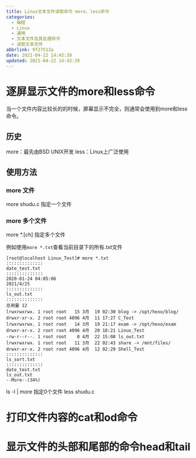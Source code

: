 ```yaml
---
title: Linux文本文件读取命令 more、less命令
categories:
  - 编程
  - Linux
  - 通用
  - 文本文件及其处理命令
  - 读取文本文件
abbrlink: 9f27513a
date: 2021-04-22 14:43:39
updated: 2021-04-22 14:43:39
---
```

# 逐屏显示文件的more和less命令
当一个文件内容比较长的的时候，屏幕显示不完全，则通常会使用到more和less命令。
## 历史
more：最先由BSD UNIX开发
less：Linux上广泛使用
## 使用方法
### more 文件
more  shudu.c 指定一个文件
### more 多个文件
more *.[ch]     指定多个文件

例如使用`more *.txt`查看当前目录下的所有.txt文件
```
[root@localhost Linux_Test]# more *.txt
::::::::::::::
date_test.txt
::::::::::::::
2020-01-24 04:05:06
2021/4/25
::::::::::::::
ls_out.txt
::::::::::::::
总用量 12
lrwxrwxrwx. 1 root root   15 3月  19 02:30 blog -> /opt/hexo/blog/
drwxr-xr-x. 2 root root 4096 4月  11 17:27 C_Test
lrwxrwxrwx. 1 root root   14 3月  19 21:17 exam -> /opt/hexo/exam
drwxr-xr-x. 2 root root 4096 4月  20 18:21 Linux_Test
-rw-r--r--. 1 root root    0 4月  22 15:08 ls_out.txt
lrwxrwxrwx. 1 root root   11 3月  22 02:43 share -> /mnt/files/
drwxr-xr-x. 2 root root 4096 4月  12 02:29 Shell_Test
::::::::::::::
ls_sort.txt
::::::::::::::
date_test.txt
ls_out.txt
--More--(34%)

```


ls -l | more    指定0个文件
less  shudu.c

# 打印文件内容的cat和od命令
# 显示文件的头部和尾部的命令head和tail